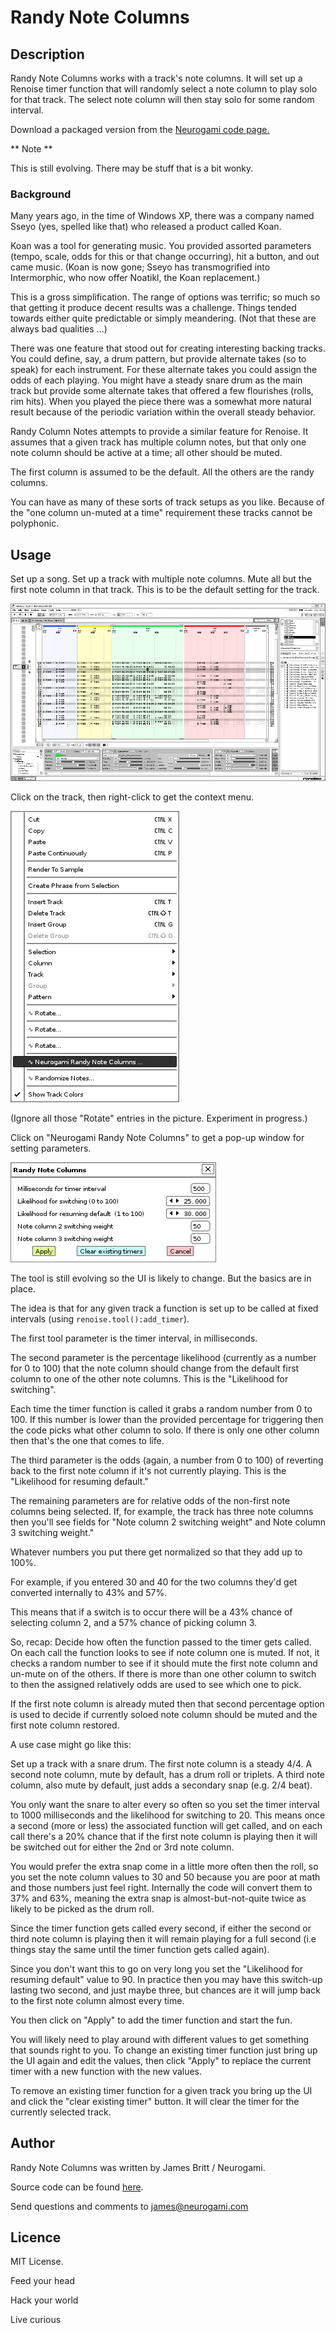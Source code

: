 # Randy Note Columns

## Description

Randy Note Columns works with a track's note columns.  It will set up a Renoise timer function that will randomly select a note column to play solo for that track.  The select note column will then stay solo for some random interval.

Download a packaged version from the [Neurogami code page.](http://neurogami.com/code/)

** Note **

This is still evolving.  There may be stuff that is a bit wonky.

### Background 

Many years ago, in the time of Windows XP, there was a company named Sseyo (yes, spelled like that) who released a product called Koan.

Koan was a tool for generating music.  You provided assorted parameters (tempo, scale, odds for this or that change occurring), hit a button, and out came music. (Koan is now gone; Sseyo has transmogrified into Intermorphic, who now offer Noatikl, the Koan replacement.)

This is a gross simplification.  The range of options was terrific; so much so that getting it produce decent results was a challenge.  Things tended towards either quite predictable or simply meandering.  (Not that these are always bad qualities ...)

There was one  feature that stood out for creating interesting backing tracks.  You could define, say, a drum pattern, but provide alternate takes (so to speak) for each instrument.  For these alternate takes you could assign the odds of each playing.  You might have a steady snare drum as the main track but provide some alternate takes that offered a few flourishes (rolls, rim hits).  When you played the piece there was a somewhat more natural result because of the periodic variation within the overall steady behavior.

Randy Column Notes attempts to provide a similar feature for Renoise.  It assumes that a given track has multiple column notes, but that only one note column should be active at a time; all other should be muted.  

The first column is assumed to be the default.  All the others are the randy columns.

You can have as many of these sorts of track setups as you like.  Because of the "one column un-muted at a time" requirement these tracks cannot be polyphonic. 


## Usage

Set up a song.  Set up a track with multiple note columns.  Mute all but the first note column in that track. This is to be the default setting for the track.

![Example song](../../images/ng-rnc001_med.png "Example song with multi-column tracks")

Click on the track, then right-click to get the context menu.  

![Track menu](../../images/ng-rnc002.png "Track menu")

(Ignore all those "Rotate" entries in the picture. Experiment in progress.)

Click on "Neurogami Randy Note Columns" to get a pop-up window for setting parameters.

![Track menu](../../images/randy-config-window.png "Randy Column Notes!")

The tool is still evolving so the UI is likely to change.  But the basics are in place.

The idea is that for any given track a function is set up to be called at fixed intervals (using `renoise.tool():add_timer`).

The first tool parameter is the timer interval, in milliseconds.  

The second parameter is the percentage likelihood (currently as a number for 0 to 100) that the note column should change from the default first column to one of the other note columns. This is the "Likelihood for switching".

Each time the timer function is called it grabs a random number from 0 to 100. If this number is lower than the provided percentage for triggering then the code picks what other column to solo.  If there is only one other column then that's the one that comes to life.

The third parameter is the odds (again, a number from 0 to 100) of reverting back to the first note column if it's not currently playing. This is the "Likelihood for resuming default."

The remaining parameters are for relative odds of the non-first note columns being selected.  If, for example, the track has three note columns then you'll see fields for "Note column 2 switching weight" and Note column 3 switching weight."

Whatever numbers you put there get normalized so that they add up to 100%. 

For example, if you entered 30 and 40 for the two columns they'd get converted internally to 43% and 57%.  

This means that if a switch is to occur there will be a 43% chance of selecting column 2, and a 57% chance of picking column 3.

So, recap: Decide how often the function passed to the timer gets called.  On each call the function looks to see if note column one is muted. If not, it checks a random number to see if it should mute the first note column and un-mute on of the others. If there is more than one other column to switch to then the assigned relatively odds are used to see which one to pick.

If the first note column is already muted then that second percentage option is used to decide if currently soloed note column should be muted and the first note column restored.
 
A use case might go like this:

Set up a track with a snare drum. The first note column is a steady 4/4.  A second note column, mute by default, has a drum roll or triplets. A third note column, also mute by default, just adds a secondary snap (e.g. 2/4 beat).

You only want the snare to alter every so often so you set the timer interval to 1000 milliseconds and the likelihood for switching to 20.   This means once a second (more or less) the associated function will get called, and on each call there's a 20% chance that if the first note column is playing then it will be switched out for either the 2nd or 3rd note column.

You would prefer the extra snap come in a little more often then the roll, so you set the note column values to 30 and 50 because you are poor at math and those numbers just feel right.  Internally the code will convert them to 37% and 63%, meaning the extra snap is almost-but-not-quite twice as likely to be picked as the drum roll.

Since the timer function gets called every second, if either the second or third note column is playing then it will remain playing for a full second (i.e things stay the same until the timer function gets called again).   


Since you don't want this to go on very long you set the "Likelihood for resuming default" value to 90.  In practice then you may have this switch-up lasting two second, and just maybe three, but chances are it will jump back to the first note column almost every time.

You then click on "Apply" to add the timer function and start the fun.

You will likely need to play around with different values to get something that sounds right to you. To change an existing timer function just bring up the UI again and edit the values, then click "Apply" to replace the current timer with a new function with the new values.

To remove an existing timer function for a given track you bring up the UI and click the "clear existing timer" button. It will clear the timer for the currently selected track.



## Author

Randy Note Columns was written by James Britt / Neurogami.

Source code can be found [here](https://github.com/Neurogami/renoise-ng/tree/master/lua/com.neurogami.RandyNoteColumns.xrnx).

Send questions and comments to james@neurogami.com

## Licence

MIT License.


Feed your head

Hack your world

Live curious




